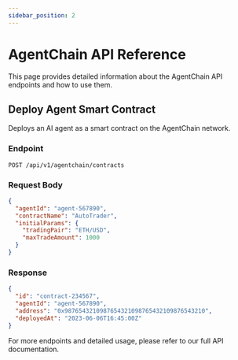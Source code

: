 ```yaml
---
sidebar_position: 2
---
```


# AgentChain API Reference

This page provides detailed information about the AgentChain API endpoints and how to use them.

## Deploy Agent Smart Contract

Deploys an AI agent as a smart contract on the AgentChain network.

### Endpoint

```
POST /api/v1/agentchain/contracts
```

### Request Body

```json
{
  "agentId": "agent-567890",
  "contractName": "AutoTrader",
  "initialParams": {
    "tradingPair": "ETH/USD",
    "maxTradeAmount": 1000
  }
}
```

### Response

```json
{
  "id": "contract-234567",
  "agentId": "agent-567890",
  "address": "0x9876543210987654321098765432109876543210",
  "deployedAt": "2023-06-06T16:45:00Z"
}
```

For more endpoints and detailed usage, please refer to our full API documentation.